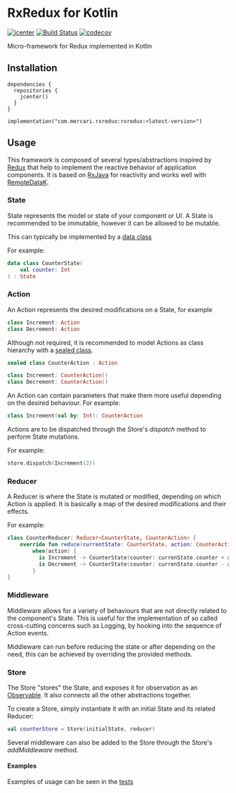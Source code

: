# RxRedux for Kotlin

[![jcenter](https://api.bintray.com/packages/mercari-inc/maven/rxreduxk/images/download.svg)](https://bintray.com/mercari-inc/maven/rxreduxk/_latestVersion)
[![Build Status](https://circleci.com/gh/mercari/RxReduxK.svg?style=svg)](https://circleci.com/gh/mercari/RxReduxK)
[![codecov](https://codecov.io/gh/mercari/rxredux/branch/master/graph/badge.svg)](https://codecov.io/gh/mercari/RxReduxK)

Micro-framework for Redux implemented in Kotlin

## Installation

```
dependencies {
  repositories {
    jcenter()
  }
}

implementation("com.mercari.rxredux:rxredux:<latest-version>")
```

## Usage

This framework is composed of several types/abstractions inspired by [Redux](https://redux.js.org/) that help to implement the reactive behavior of application components.
It is based on [RxJava](https://github.com/ReactiveX/RxJava) for reactivity and works well with [RemoteDataK](https://github.com/mercari/RemoteDataK).

### State

State represents the model or state of your component or UI.
A State is recommended to be immutable, however it can be allowed to be mutable.

This can typically be implemented by a [data class](https://kotlinlang.org/docs/reference/data-classes.html)

For example:

```kotlin
data class CounterState(
    val counter: Int
) : State
```

### Action

An Action represents the desired modifications on a State, for example

```kotlin
class Increment: Action
class Decrement: Action
```

Although not required, it is recommended to model Actions as class hierarchy with a [sealed class](https://kotlinlang.org/docs/reference/sealed-classes.html).

```kotlin
sealed class CounterAction : Action

class Increment: CounterAction()
class Decrement: CounterAction()
```

An Action can contain parameters that make them more useful depending on the desired behaviour.
For example:

```kotlin
class Increment(val by: Int): CounterAction
```

Actions are to be dispatched through the Store's _dispatch_ method to perform State mutations.

For example:

```kotlin
store.dispatch(Increment(2))
```

### Reducer

A Reducer is where the State is mutated or modified, depending on which Action is applied.
It is basically a map of the desired modifications and their effects.

For example:

```kotlin
class CounterReducer: Reducer<CounterState, CounterAction> {
    override fun reduce(currentState: CounterState, action: CounterAction): CounterState =
        when(action) {
          is Increment -> CounterState(counter: currenState.counter + action.by)
          is Decrement -> CounterState(counter: currenState.counter - action.by)
        }
}
```

### Middleware

Middleware allows for a variety of behaviours that are not directly related to the component's State.
This is useful for the implementation of so called cross-cutting concerns such as Logging, by hooking into the sequence of Action events.

Middleware can run before reducing the state or after depending on the need, this can be achieved by overriding the provided methods.

### Store

The Store "stores" the State, and exposes it for observation as an [Observable](http://reactivex.io/documentation/observable.html). It also connects all the other abstractions together.

To create a Store, simply instantiate it with an initial State and its related Reducer:

```kotlin
val counterStore = Store(initialState, reducer)
```

Several middleware can also be added to the Store through the Store's _addMiddleware_ method.

#### Examples

Examples of usage can be seen in the [tests](https://github.com/mercari/RxReduxK/tree/master/rxredux/src/test/java/com/mercari/rxredux)
